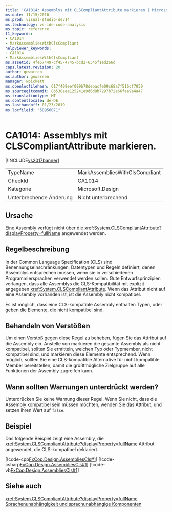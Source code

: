 ```yaml
---
title: 'CA1014: Assemblys mit CLSCompliantAttribute markieren | Microsoft-Dokumentation'
ms.date: 11/15/2016
ms.prod: visual-studio-dev14
ms.technology: vs-ide-code-analysis
ms.topic: reference
f1_keywords:
- CA1014
- MarkAssembliesWithClsCompliant
helpviewer_keywords:
- CA1014
- MarkAssembliesWithClsCompliant
ms.assetid: 4fe57449-cf45-4745-bcd2-6345f1ed266d
caps.latest.revision: 20
author: gewarren
ms.author: gewarren
manager: wpickett
ms.openlocfilehash: 617f409eef099b78debacfe09c68a7f516cf7050
ms.sourcegitcommit: 8b538eea125241e9d6d8b7297b72a66faa9a4a47
ms.translationtype: MT
ms.contentlocale: de-DE
ms.lasthandoff: 01/23/2019
ms.locfileid: "58956071"
---
```

# <a name="ca1014-mark-assemblies-with-clscompliantattribute"></a>CA1014: Assemblys mit CLSCompliantAttribute markieren.
[!INCLUDE[vs2017banner](../includes/vs2017banner.md)]

|||
|-|-|
|TypeName|MarkAssembliesWithClsCompliant|
|CheckId|CA1014|
|Kategorie|Microsoft.Design|
|Unterbrechende Änderung|Nicht unterbrechend|

## <a name="cause"></a>Ursache
 Eine Assembly verfügt nicht über die <xref:System.CLSCompliantAttribute?displayProperty=fullName> angewendet werden.

## <a name="rule-description"></a>Regelbeschreibung
 In der Common Language Specification (CLS) sind Benennungseinschränkungen, Datentypen und Regeln definiert, denen Assemblys entsprechen müssen, wenn sie in verschiedenen Programmiersprachen verwendet werden sollen. Gute Entwurfsprinzipien verlangen, dass alle Assemblys die CLS-Kompatibilität mit explizit angegeben <xref:System.CLSCompliantAttribute>. Wenn das Attribut nicht auf eine Assembly vorhanden ist, ist die Assembly nicht kompatibel.

 Es ist möglich, dass eine CLS-kompatible Assembly enthalten Typen, oder geben die Elemente, die nicht kompatibel sind.

## <a name="how-to-fix-violations"></a>Behandeln von Verstößen
 Um einen Verstoß gegen diese Regel zu beheben, fügen Sie das Attribut auf die Assembly ein. Anstelle von markieren die gesamte Assembly als nicht kompatibel, sollten Sie ermitteln, welchen Typ oder Typmember, nicht kompatibel sind, und markieren diese Elemente entsprechend. Wenn möglich, sollten Sie eine CLS-kompatible Alternative für nicht kompatible Member bereitstellen, damit die größtmögliche Zielgruppe auf alle Funktionen der Assembly zugreifen kann.

## <a name="when-to-suppress-warnings"></a>Wann sollten Warnungen unterdrückt werden?
 Unterdrücken Sie keine Warnung dieser Regel. Wenn Sie nicht, dass die Assembly kompatibel sein müssen möchten, wenden Sie das Attribut, und setzen ihren Wert auf `false`.

## <a name="example"></a>Beispiel
 Das folgende Beispiel zeigt eine Assembly, die <xref:System.CLSCompliantAttribute?displayProperty=fullName> Attribut angewendet, die CLS-kompatibel deklariert.

 [!code-cpp[FxCop.Design.AssembliesCls#1](../snippets/cpp/VS_Snippets_CodeAnalysis/FxCop.Design.AssembliesCls/cpp/FxCop.Design.AssembliesCls.cpp#1)]
 [!code-csharp[FxCop.Design.AssembliesCls#1](../snippets/csharp/VS_Snippets_CodeAnalysis/FxCop.Design.AssembliesCls/cs/FxCop.Design.AssembliesCls.cs#1)]
 [!code-vb[FxCop.Design.AssembliesCls#1](../snippets/visualbasic/VS_Snippets_CodeAnalysis/FxCop.Design.AssembliesCls/vb/FxCop.Design.AssembliesCls.vb#1)]

## <a name="see-also"></a>Siehe auch
 <xref:System.CLSCompliantAttribute?displayProperty=fullName> [Sprachenunabhängigkeit und sprachunabhängige Komponenten](http://msdn.microsoft.com/library/4f0b77d0-4844-464f-af73-6e06bedeafc6)

